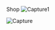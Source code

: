
Shop 
![Capture1](https://user-images.githubusercontent.com/83834297/174492335-bd88e79e-9cd7-4b96-a16f-49289c7d2b16.PNG)

![Capture](https://user-images.githubusercontent.com/83834297/174492340-eeb9eacb-985f-4566-a9b7-3fbb7d7aad0d.PNG)
